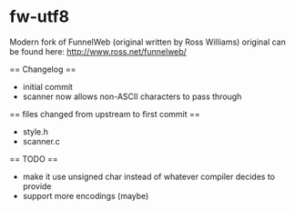 # fw-utf8
Modern fork of FunnelWeb 
(original written by Ross Williams)
original can be found here: http://www.ross.net/funnelweb/

== Changelog ==
- initial commit
- scanner now allows non-ASCII characters to pass through

== files changed from upstream to first commit ==
- style.h
- scanner.c

== TODO ==
- make it use unsigned char instead of whatever compiler decides to provide
- support more encodings (maybe)
